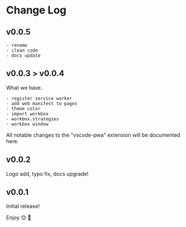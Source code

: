 # Change Log

## v0.0.5

    - rename
    - clean code
    - docs update

## v0.0.3 > v0.0.4

What we have..

    - register service worker
    - add web manifest to pages
    - theme color
    - import workbox
    - workbox.strategies
    - workbox window

All notable changes to the "vscode-pwa" extension will be documented here.

## v0.0.2

Logo add, typo fix, docs upgrade!

## v0.0.1

Initial release!

Enjoy 😊 🐥
